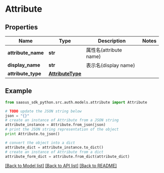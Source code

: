 # Attribute


## Properties
Name | Type | Description | Notes
------------ | ------------- | ------------- | -------------
**attribute_name** | **str** | 属性名(attribute name) | 
**display_name** | **str** | 表示名(display name) | 
**attribute_type** | [**AttributeType**](AttributeType.md) |  | 

## Example

```python
from saasus_sdk_python.src.auth.models.attribute import Attribute

# TODO update the JSON string below
json = "{}"
# create an instance of Attribute from a JSON string
attribute_instance = Attribute.from_json(json)
# print the JSON string representation of the object
print Attribute.to_json()

# convert the object into a dict
attribute_dict = attribute_instance.to_dict()
# create an instance of Attribute from a dict
attribute_form_dict = attribute.from_dict(attribute_dict)
```
[[Back to Model list]](../README.md#documentation-for-models) [[Back to API list]](../README.md#documentation-for-api-endpoints) [[Back to README]](../README.md)


